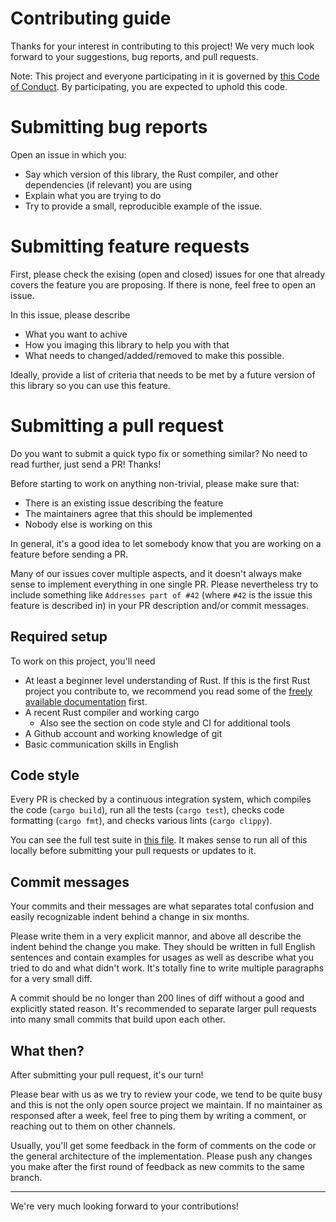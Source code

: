# Contributing guide

Thanks for your interest in contributing to this project!
We very much look forward to
your suggestions,
bug reports,
and pull requests.

Note:
This project and everyone participating in it is governed by
[this Code of Conduct](CODE_OF_CONDUCT.md).
By participating, you are expected to uphold this code.

# Submitting bug reports

Open an issue in which you:

- Say which version of this library, the Rust compiler, and other dependencies (if relevant) you are using
- Explain what you are trying to do
- Try to provide a small, reproducible example of the issue.

# Submitting feature requests

First,
please check the exising (open and closed) issues
for one that already covers the feature you are proposing.
If there is none,
feel free to open an issue.

In this issue, please describe

- What you want to achive
- How you imaging this library to help you with that
- What needs to changed/added/removed to make this possible.

Ideally,
provide a list of criteria
that needs to be met by a future version of this library
so you can use this feature.

# Submitting a pull request

Do you want to submit a quick typo fix or something similar?
No need to read further, just send a PR!
Thanks!

Before starting to work on anything non-trivial,
please make sure that:

- There is an existing issue describing the feature
- The maintainers agree that this should be implemented
- Nobody else is working on this

In general,
it's a good idea to let somebody know
that you are working on a feature
before sending a PR.

Many of our issues cover multiple aspects,
and it doesn't always make sense
to implement everything in one single PR.
Please nevertheless try to include something like
`Addresses part of #42`
(where `#42` is the issue this feature is described in)
in your PR description and/or commit messages.

## Required setup

To work on this project, you'll need

- At least a beginner level understanding of Rust.
  If this is the first Rust project you contribute to,
  we recommend you read some of the [freely available documentation][rust-docs] first.
- A recent Rust compiler and working cargo
  - Also see the section on code style and CI for additional tools
- A Github account and working knowledge of git
- Basic communication skills in English

[rust-docs]: https://doc.rust-lang.org/

## Code style

Every PR is checked by a continuous integration system, which
compiles the code (`cargo build`),
run all the tests (`cargo test`),
checks code formatting (`cargo fmt`),
and checks various lints (`cargo clippy`).

You can see the full test suite in [this file][ci].
It makes sense to run all of this locally
before submitting your pull requests or updates to it.

[ci]: .travis.yml

## Commit messages

Your commits and their messages
are what separates total confusion
and easily recognizable indent behind a change
in six months.

Please write them in a very explicit mannor,
and above all describe the indent behind the change you make.
They should be written in full English sentences
and contain examples for usages
as well as describe what you tried to do
and what didn't work.
It's totally fine to write multiple paragraphs for a very small diff.

A commit should be no longer than 200 lines of diff
without a good and explicitly stated reason.
It's recommended to separate larger pull requests
into many small commits
that build upon each other.

## What then?

After submitting your pull request,
it's our turn!

Please bear with us as we try to review your code,
we tend to be quite busy
and this is not the only open source project we maintain.
If no maintainer as responsed after a week,
feel free to ping them by writing a comment,
or reaching out to them on other channels.

Usually,
you'll get some feedback in the form
of comments on the code
or the general architecture of the implementation.
Please push any changes you make
after the first round of feedback
as new commits to the same branch.

- - -

We're very much looking forward to your contributions!
